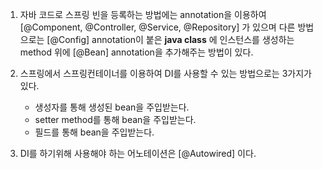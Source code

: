 1. 자바 코드로 스프링 빈을 등록하는 방법에는 annotation을 이용하여 [@Component, @Controller, @Service, @Repository] 가 있으며
다른 방법으로는 [@Config] annotation이 붙은 **java class** 에 인스턴스를 생성하는 method 위에 [@Bean] annotation을 추가해주는 방법이 있다.

2. 스프링에서 스프링컨테이너를 이용하여 DI를 사용할 수 있는 방법으로는 3가지가 있다.
   - 생성자를 통해 생성된 bean을 주입받는다.
   - setter method를 통해 bean을 주입받는다.
   - 필드를 통해 bean을 주입받는다.

3. DI를 하기위해 사용해야 하는 어노테이션은 [@Autowired] 이다. 